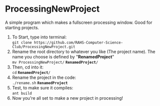 # ProcessingNewProject
A simple program which makes a fullscreen processing window.  Good for starting projects.

1. To Start, type into terminal:  
	`git clone https://github.com/RAHS-Computer-Science-Club/ProcessingNewProject.git`
2. Rename the root directory to whatever you like (The project name).  The name you choose is defined by "__RenamedProject__"   
	`mv ProcessingNewProject/` __`RenamedProject`__`/`
3. Then, cd into it:  
	`cd` __`RenamedProject`__`/`
4. Rename the project in the code:  
	`./rename.sh` __`RenamedProject`__
5. Test, to make sure it compiles:  
	`ant build`
6. Now you're all set to make a new project in processing!
